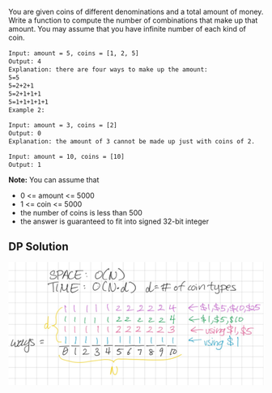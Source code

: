 You are given coins of different denominations and a total amount of money. Write a function to compute the number of combinations that make up that amount. You may assume that you have infinite number of each kind of coin.
 
```
Input: amount = 5, coins = [1, 2, 5]
Output: 4
Explanation: there are four ways to make up the amount:
5=5
5=2+2+1
5=2+1+1+1
5=1+1+1+1+1
Example 2:
```

```
Input: amount = 3, coins = [2]
Output: 0
Explanation: the amount of 3 cannot be made up just with coins of 2.
```

```
Input: amount = 10, coins = [10] 
Output: 1

```
 
**Note:**
You can assume that
* 0 <= amount <= 5000
* 1 <= coin <= 5000
* the number of coins is less than 500
* the answer is guaranteed to fit into signed 32-bit integer

## DP Solution
![Coin Change II](images/0518_Coin_Change_II.png)
